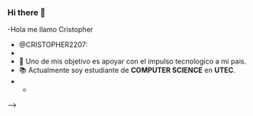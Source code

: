 ### Hi there 👋

-Hola me llamo Cristopher
- @CRISTOPHER2207:
- 
- 🔰 Uno de mis objetivo es apoyar con el impulso tecnologico a mi pais.
- 📚 Actualmente soy estudiante de **COMPUTER SCIENCE** en **UTEC**.
- -
-->

